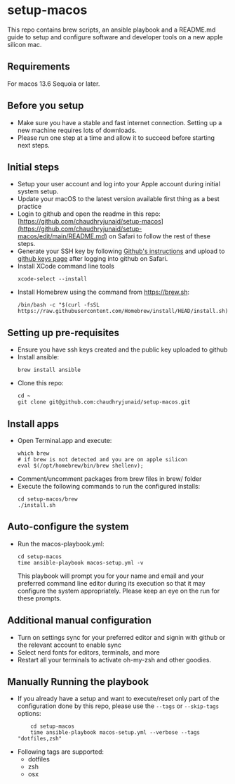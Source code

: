 # setup-macos
This repo contains brew scripts, an ansible playbook and a README.md guide to setup and configure software and developer tools on a new apple silicon mac.

## Requirements
For macos 13.6 Sequoia or later.

## Before you setup
- Make sure you have a stable and fast internet connection. Setting up a new machine requires lots of downloads.
- Please run one step at a time and allow it to succeed before starting next steps.

## Initial steps
- Setup your user account and log into your Apple account during initial system setup.
- Update your macOS to the latest version available first thing as a best practice
- Login to github and open the readme in this repo: [https://github.com/chaudhryjunaid/setup-macos](https://github.com/chaudhryjunaid/setup-macos/edit/main/README.md) on Safari to follow the rest of these steps.
- Generate your SSH key by following [Github's instructions](https://docs.github.com/en/github/authenticating-to-github/connecting-to-github-with-ssh) and upload to [github keys page](https://github.com/settings/keys) after logging into github on Safari.
- Install XCode command line tools
  ```
  xcode-select --install
  ```
- Install Homebrew using the command from https://brew.sh:
  ```
  /bin/bash -c "$(curl -fsSL https://raw.githubusercontent.com/Homebrew/install/HEAD/install.sh)"
  ```

## Setting up pre-requisites
* Ensure you have ssh keys created and the public key uploaded to github
* Install ansible:
  ```
  brew install ansible
  ```
* Clone this repo:
  ```
  cd ~
  git clone git@github.com:chaudhryjunaid/setup-macos.git
  ```

## Install apps
- Open Terminal.app and execute:
  ```
  which brew
  # if brew is not detected and you are on apple silicon
  eval $(/opt/homebrew/bin/brew shellenv); 
  ```
- Comment/uncomment packages from brew files in brew/ folder
- Execute the following commands to run the configured installs:
  ```
  cd setup-macos/brew
  ./install.sh
  ```

## Auto-configure the system
- Run the macos-playbook.yml:
  ```
  cd setup-macos
  time ansible-playbook macos-setup.yml -v
  ```
  This playbook will prompt you for your name and email and your preferred command line editor during its execution so that it may configure the system appropriately. Please keep an eye on the run for these prompts.

## Additional manual configuration
- Turn on settings sync for your preferred editor and signin with github or the relevant account to enable sync
- Select nerd fonts for editors, terminals, and more
- Restart all your terminals to activate oh-my-zsh and other goodies.

## Manually Running the playbook
* If you already have a setup and want to execute/reset only part of the configuration done by this repo, please use the `--tags` or `--skip-tags` options:
  ```
      cd setup-macos
      time ansible-playbook macos-setup.yml --verbose --tags "dotfiles,zsh"
  ```
* Following tags are supported:
  * dotfiles
  * zsh
  * osx
